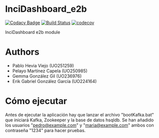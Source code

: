 # InciDashboard_e2b

[![Codacy Badge](https://api.codacy.com/project/badge/Grade/2f5e9b234d9b4cbd8669629c299990ad)](https://www.codacy.com/app/jelabra/participants0?utm_source=github.com&utm_medium=referral&utm_content=Arquisoft/participants0&utm_campaign=badger)
[![Build Status](https://travis-ci.org/Arquisoft/InciDashboard_e2b.svg?branch=master)](https://travis-ci.org/Arquisoft/InciDashboard_e2b)
[![codecov](https://codecov.io/gh/Arquisoft/participants0/branch/master/graph/badge.svg)](https://codecov.io/gh/Arquisoft/participants0)


InciDashboard e2b module

# Authors 

* Pablo Hevia Viejo (UO251259)
* Pelayo Martínez Capela (UO250985)
* Gemma González Gil (UO236976)
* Erik Gabriel González García (UO224164)

# Cómo ejecutar

Antes de ejecutar la aplicación hay que lanzar el archivo "bootKafka.bat" que iniciará Kafka, Zookeeper y la base de datos hsqldb.
Se han añadido los usuarios "pedro@example.com" y "maria@example.com" ambos con contraseña "1234" para hacer pruebas.
